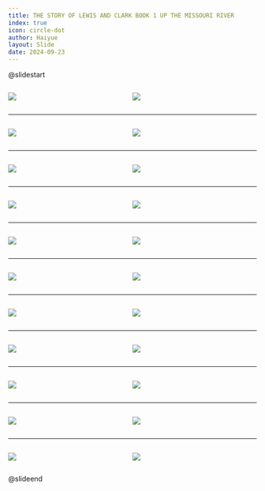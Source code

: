 ```yaml
---
title: THE STORY OF LEWIS AND CLARK BOOK 1 UP THE MISSOURI RIVER
index: true
icon: circle-dot
author: Haiyue
layout: Slide
date: 2024-09-23
---
```

 
@slidestart

<div style="display:flex">
<div style="flex:1">

![](/reading/english/Level-Y/THE%20STORY%20OF%20LEWIS%20AND%20CLARK%20BOOK%201%20UP%20THE%20MISSOURI%20RIVER/001.webp)
</div>
<div style="flex:1">

![](/reading/english/Level-Y/THE%20STORY%20OF%20LEWIS%20AND%20CLARK%20BOOK%201%20UP%20THE%20MISSOURI%20RIVER/002.webp)
</div>
</div>

---

<div style="display:flex">
<div style="flex:1">

![](/reading/english/Level-Y/THE%20STORY%20OF%20LEWIS%20AND%20CLARK%20BOOK%201%20UP%20THE%20MISSOURI%20RIVER/003.webp)
</div>
<div style="flex:1">

![](/reading/english/Level-Y/THE%20STORY%20OF%20LEWIS%20AND%20CLARK%20BOOK%201%20UP%20THE%20MISSOURI%20RIVER/004.webp)
</div>
</div>

---

<div style="display:flex">
<div style="flex:1">

![](/reading/english/Level-Y/THE%20STORY%20OF%20LEWIS%20AND%20CLARK%20BOOK%201%20UP%20THE%20MISSOURI%20RIVER/005.webp)
</div>
<div style="flex:1">

![](/reading/english/Level-Y/THE%20STORY%20OF%20LEWIS%20AND%20CLARK%20BOOK%201%20UP%20THE%20MISSOURI%20RIVER/006.webp)
</div>
</div>

---

<div style="display:flex">
<div style="flex:1">

![](/reading/english/Level-Y/THE%20STORY%20OF%20LEWIS%20AND%20CLARK%20BOOK%201%20UP%20THE%20MISSOURI%20RIVER/007.webp)
</div>
<div style="flex:1">

![](/reading/english/Level-Y/THE%20STORY%20OF%20LEWIS%20AND%20CLARK%20BOOK%201%20UP%20THE%20MISSOURI%20RIVER/008.webp)
</div>
</div>

---

<div style="display:flex">
<div style="flex:1">

![](/reading/english/Level-Y/THE%20STORY%20OF%20LEWIS%20AND%20CLARK%20BOOK%201%20UP%20THE%20MISSOURI%20RIVER/009.webp)
</div>
<div style="flex:1">

![](/reading/english/Level-Y/THE%20STORY%20OF%20LEWIS%20AND%20CLARK%20BOOK%201%20UP%20THE%20MISSOURI%20RIVER/010.webp)
</div>
</div>

---

<div style="display:flex">
<div style="flex:1">

![](/reading/english/Level-Y/THE%20STORY%20OF%20LEWIS%20AND%20CLARK%20BOOK%201%20UP%20THE%20MISSOURI%20RIVER/011.webp)
</div>
<div style="flex:1">

![](/reading/english/Level-Y/THE%20STORY%20OF%20LEWIS%20AND%20CLARK%20BOOK%201%20UP%20THE%20MISSOURI%20RIVER/012.webp)
</div>
</div>

---

<div style="display:flex">
<div style="flex:1">

![](/reading/english/Level-Y/THE%20STORY%20OF%20LEWIS%20AND%20CLARK%20BOOK%201%20UP%20THE%20MISSOURI%20RIVER/013.webp)
</div>
<div style="flex:1">

![](/reading/english/Level-Y/THE%20STORY%20OF%20LEWIS%20AND%20CLARK%20BOOK%201%20UP%20THE%20MISSOURI%20RIVER/014.webp)
</div>
</div>

---

<div style="display:flex">
<div style="flex:1">

![](/reading/english/Level-Y/THE%20STORY%20OF%20LEWIS%20AND%20CLARK%20BOOK%201%20UP%20THE%20MISSOURI%20RIVER/015.webp)
</div>
<div style="flex:1">

![](/reading/english/Level-Y/THE%20STORY%20OF%20LEWIS%20AND%20CLARK%20BOOK%201%20UP%20THE%20MISSOURI%20RIVER/016.webp)
</div>
</div>

---

<div style="display:flex">
<div style="flex:1">

![](/reading/english/Level-Y/THE%20STORY%20OF%20LEWIS%20AND%20CLARK%20BOOK%201%20UP%20THE%20MISSOURI%20RIVER/017.webp)
</div>
<div style="flex:1">

![](/reading/english/Level-Y/THE%20STORY%20OF%20LEWIS%20AND%20CLARK%20BOOK%201%20UP%20THE%20MISSOURI%20RIVER/018.webp)
</div>
</div>

---

<div style="display:flex">
<div style="flex:1">

![](/reading/english/Level-Y/THE%20STORY%20OF%20LEWIS%20AND%20CLARK%20BOOK%201%20UP%20THE%20MISSOURI%20RIVER/019.webp)
</div>
<div style="flex:1">

![](/reading/english/Level-Y/THE%20STORY%20OF%20LEWIS%20AND%20CLARK%20BOOK%201%20UP%20THE%20MISSOURI%20RIVER/020.webp)
</div>
</div>

---

<div style="display:flex">
<div style="flex:1">

![](/reading/english/Level-Y/THE%20STORY%20OF%20LEWIS%20AND%20CLARK%20BOOK%201%20UP%20THE%20MISSOURI%20RIVER/021.webp)
</div>
<div style="flex:1">

![](/reading/english/Level-Y/THE%20STORY%20OF%20LEWIS%20AND%20CLARK%20BOOK%201%20UP%20THE%20MISSOURI%20RIVER/022.webp)
</div>
</div>

@slideend